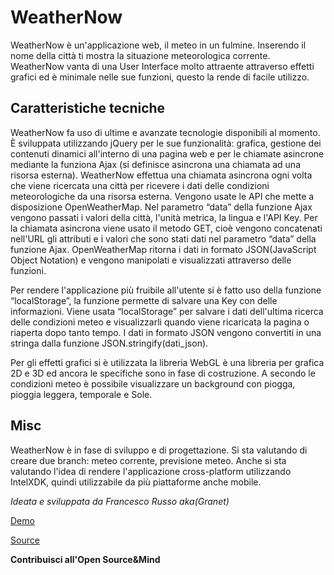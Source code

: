 
# WeatherNow

WeatherNow è un'applicazione web, il meteo in un fulmine. Inserendo il nome della città ti mostra la situazione meteorologica corrente.
WeatherNow vanta di una User Interface molto attraente attraverso effetti grafici ed è minimale nelle sue funzioni, questo la rende di facile utilizzo.

## Caratteristiche tecniche
WeatherNow fa uso di ultime e avanzate tecnologie disponibili al momento. 
È sviluppata utilizzando jQuery per le sue funzionalità: grafica, gestione dei contenuti dinamici all'interno di una pagina web e per le chiamate asincrone mediante la funziona Ajax (si definisce asincrona una chiamata ad una risorsa esterna). WeatherNow effettua una chiamata asincrona ogni volta che viene ricercata una città per ricevere i dati delle condizioni meteorologiche da una risorsa esterna. Vengono usate le API che mette a disposizione OpenWeatherMap. Nel parametro “data” della funzione Ajax vengono passati i valori della città, l'unità metrica, la lingua e l'API Key. Per la chiamata asincrona viene usato il metodo GET, cioè vengono concatenati nell'URL gli attributi e i valori che sono stati dati nel parametro “data” della funzione Ajax. OpenWeatherMap ritorna i dati in formato JSON(JavaScript Object Notation) e vengono manipolati e visualizzati attraverso delle funzioni.

Per rendere l'applicazione più fruibile all'utente si è fatto uso della funzione “localStorage”, la funzione permette di salvare una Key con delle informazioni. Viene usata “localStorage” per salvare  i dati dell'ultima ricerca delle condizioni meteo e visualizzarli quando viene ricaricata la pagina o riaperta dopo tanto tempo. I dati in formato JSON vengono convertiti in una stringa dalla funzione JSON.stringify(dati_json).

Per gli effetti grafici si è utilizzata la libreria WebGL è una libreria per grafica 2D e 3D ed ancora le specifiche sono in fase di costruzione. A secondo le condizioni meteo è possibile visualizzare un background con piogga, pioggia leggera, temporale e Sole.

## Misc

WeatherNow è in fase di sviluppo e di progettazione. Si sta valutando di creare due branch: meteo corrente, previsione meteo. Anche si sta valutando l'idea di rendere l'applicazione cross-platform utilizzando IntelXDK, quindi utilizzabile da più piattaforme anche mobile.


*Ideata e sviluppata da Francesco Russo aka(Granet)*

[Demo](granet.github.io/weathernow)

[Source](github.com/Granet/weathernow)

__Contribuisci all'Open Source&Mind__



